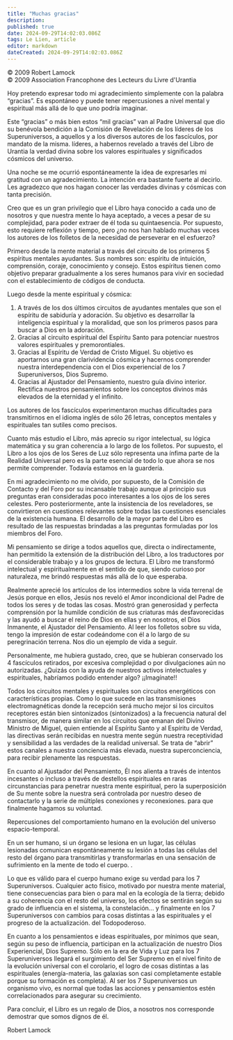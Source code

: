 ```yaml
---
title: "Muchas gracias"
description: 
published: true
date: 2024-09-29T14:02:03.086Z
tags: Le Lien, article
editor: markdown
dateCreated: 2024-09-29T14:02:03.086Z
---
```


<p class="v-card tema v-sheet--gris claro aclarar-3 px-2">© 2009 Robert Lamock<br>© 2009 Association Francophone des Lecteurs du Livre d'Urantia</p>


Hoy pretendo expresar todo mi agradecimiento simplemente con la palabra “gracias”. Es espontáneo y puede tener repercusiones a nivel mental y espiritual más allá de lo que uno podría imaginar.

Este “gracias” o más bien estos “mil gracias” van al Padre Universal que dio su benévola bendición a la Comisión de Revelación de los líderes de los Superuniversos, a aquellos y a los diversos autores de los fascículos, por mandato de la misma. líderes, a habernos revelado a través del Libro de Urantia la verdad divina sobre los valores espirituales y significados cósmicos del universo.

Una noche se me ocurrió espontáneamente la idea de expresarles mi gratitud con un agradecimiento. La intención era bastante fuerte al decirlo. Les agradezco que nos hagan conocer las verdades divinas y cósmicas con tanta precisión.

Creo que es un gran privilegio que el Libro haya conocido a cada uno de nosotros y que nuestra mente lo haya aceptado, a veces a pesar de su complejidad, para poder extraer de él toda su quintaesencia. Por supuesto, esto requiere reflexión y tiempo, pero ¿no nos han hablado muchas veces los autores de los folletos de la necesidad de perseverar en el esfuerzo?

Primero desde la mente material a través del circuito de los primeros 5 espíritus mentales ayudantes. Sus nombres son: espíritu de intuición, comprensión, coraje, conocimiento y consejo. Estos espíritus tienen como objetivo preparar gradualmente a los seres humanos para vivir en sociedad con el establecimiento de códigos de conducta.

Luego desde la mente espiritual y cósmica:

1. A través de los dos últimos circuitos de ayudantes mentales que son el espíritu de sabiduría y adoración. Su objetivo es desarrollar la inteligencia espiritual y la moralidad, que son los primeros pasos para buscar a Dios en la adoración.
2. Gracias al circuito espiritual del Espíritu Santo para potenciar nuestros valores espirituales y premorontiales.
3. Gracias al Espíritu de Verdad de Cristo Miguel. Su objetivo es aportarnos una gran clarividencia cósmica y hacernos comprender nuestra interdependencia con el Dios experiencial de los 7 Superuniversos, Dios Supremo.
4. Gracias al Ajustador del Pensamiento, nuestro guía divino interior. Rectifica nuestros pensamientos sobre los conceptos divinos más elevados de la eternidad y el infinito.

Los autores de los fascículos experimentaron muchas dificultades para transmitirnos en el idioma inglés de sólo 26 letras, conceptos mentales y espirituales tan sutiles como precisos.

Cuanto más estudio el Libro, más aprecio su rigor intelectual, su lógica matemática y su gran coherencia a lo largo de los folletos. Por supuesto, el Libro a los ojos de los Seres de Luz sólo representa una ínfima parte de la Realidad Universal pero es la parte esencial de todo lo que ahora se nos permite comprender. Todavía estamos en la guardería.

En mi agradecimiento no me olvido, por supuesto, de la Comisión de Contacto y del Foro por su incansable trabajo aunque al principio sus preguntas eran consideradas poco interesantes a los ojos de los seres celestes. Pero posteriormente, ante la insistencia de los reveladores, se convirtieron en cuestiones relevantes sobre todas las cuestiones esenciales de la existencia humana. El desarrollo de la mayor parte del Libro es resultado de las respuestas brindadas a las preguntas formuladas por los miembros del Foro.

Mi pensamiento se dirige a todos aquellos que, directa o indirectamente, han permitido la extensión de la distribución del Libro, a los traductores por el considerable trabajo y a los grupos de lectura. El Libro me transformó intelectual y espiritualmente en el sentido de que, siendo curioso por naturaleza, me brindó respuestas más allá de lo que esperaba.

Realmente aprecié los artículos de los intermedios sobre la vida terrenal de Jesús porque en ellos, Jesús nos reveló el Amor incondicional del Padre de todos los seres y de todas las cosas. Mostró gran generosidad y perfecta comprensión por la humilde condición de sus criaturas más desfavorecidas y las ayudó a buscar el reino de Dios en ellas y en nosotros, el Dios Inmanente, el Ajustador del Pensamiento. Al leer los folletos sobre su vida, tengo la impresión de estar codeándome con él a lo largo de su peregrinación terrena. Nos dio un ejemplo de vida a seguir.

Personalmente, me hubiera gustado, creo, que se hubieran conservado los 4 fascículos retirados, por excesiva complejidad o por divulgaciones aún no autorizadas. ¿Quizás con la ayuda de nuestros activos intelectuales y espirituales, habríamos podido entender algo? ¡¡Imagínate!!

Todos los circuitos mentales y espirituales son circuitos energéticos con características propias. Como lo que sucede en las transmisiones electromagnéticas donde la recepción será mucho mejor si los circuitos receptores están bien sintonizados (sintonizados) a la frecuencia natural del transmisor, de manera similar en los circuitos que emanan del Divino Ministro de Miguel, quien entiende al Espíritu Santo y al Espíritu de Verdad, las directivas serán recibidas en nuestra mente según nuestra receptividad y sensibilidad a las verdades de la realidad universal. Se trata de “abrir” estos canales a nuestra conciencia más elevada, nuestra superconciencia, para recibir plenamente las respuestas.

En cuanto al Ajustador del Pensamiento, Él nos alienta a través de intentos incesantes o incluso a través de destellos espirituales en raras circunstancias para penetrar nuestra mente espiritual, pero la superposición de Su mente sobre la nuestra será controlada por nuestro deseo de contactarlo y la serie de múltiples conexiones y reconexiones. para que finalmente hagamos su voluntad.

Repercusiones del comportamiento humano en la evolución del universo espacio-temporal.

En un ser humano, si un órgano se lesiona en un lugar, las células lesionadas comunican espontáneamente su lesión a todas las células del resto del órgano para transmitirlas y transformarlas en una sensación de sufrimiento en la mente de todo el cuerpo. .

Lo que es válido para el cuerpo humano exige su verdad para los 7 Superuniversos. Cualquier acto físico, motivado por nuestra mente material, tiene consecuencias para bien o para mal en la ecología de la tierra; debido a su coherencia con el resto del universo, los efectos se sentirán según su grado de influencia en el sistema, la constelación... y finalmente en los 7 Superuniversos con cambios para cosas distintas a las espirituales y el progreso de la actualización. del Todopoderoso.

En cuanto a los pensamientos e ideas espirituales, por mínimos que sean, según su peso de influencia, participan en la actualización de nuestro Dios Experiencial, Dios Supremo. Sólo en la era de Vida y Luz para los 7 Superuniversos llegará el surgimiento del Ser Supremo en el nivel finito de la evolución universal con el corolario, el logro de cosas distintas a las espirituales (energía-materia, las galaxias son casi completamente estable porque su formación es completa). Al ser los 7 Superuniversos un organismo vivo, es normal que todas las acciones y pensamientos estén correlacionados para asegurar su crecimiento.

Para concluir, el Libro es un regalo de Dios, a nosotros nos corresponde demostrar que somos dignos de él.

Robert Lamock

